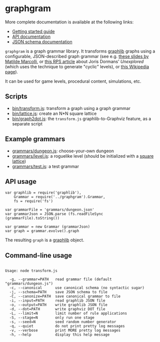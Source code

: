 # graphgram
More complete documentation is available at the following links:
- [Getting started guide](https://ihh.github.io/graphgram/jsdoc/tutorial-getting-started.html)
- [API documentation](https://ihh.github.io/graphgram/jsdoc/Grammar.html)
- [JSON schema documentation](https://ihh.github.io/graphgram/schema_doc.html)

`graphgram` is a graph grammar library.
It transforms [graphlib](https://github.com/dagrejs/graphlib) graphs
using a configurable, JSON-described graph grammar
(see e.g. [these slides by Matilde Marcolli](http://www.its.caltech.edu/~matilde/GraphGrammarsLing.pdf),
 or [this RPS article](https://www.rockpapershotgun.com/2017/03/10/how-unexplored-generates-great-roguelike-dungeons/) about Joris Dormans' _Unexplored_ (which uses the technique to generate "cyclic" levels),
 or [this Wikipedia page](https://en.wikipedia.org/wiki/Graph_rewriting)).

It can be used for game levels, procedural content, simulations, etc.

## Scripts

- [bin/transform.js](https://github.com/ihh/graphgram/blob/master/bin/transform.js): transform a graph using a graph grammar
- [bin/lattice.js](https://github.com/ihh/graphgram/blob/master/bin/lattice.js): create an N*N square lattice
- [bin/graph2dot.js](https://github.com/ihh/graphgram/blob/master/bin/graph2dot.js): the `transform.js` graphlib-to-Graphviz feature, as a separate script

## Example grammars

- [grammars/dungeon.js](https://github.com/ihh/graphgram/blob/master/grammars/dungeon.js): choose-your-own dungeon
- [grammars/level.js](https://github.com/ihh/graphgram/blob/master/grammars/level.js): a roguelike level (should be initialized with a [square lattice](https://github.com/ihh/graphgram/blob/master/bin/lattice.js))
- [grammars/test.js](https://github.com/ihh/graphgram/blob/master/grammars/test.js): a test grammar

## API usage

~~~~
var graphlib = require('graphlib'),
    Grammar = require('../graphgram').Grammar,
    fs = require('fs')

var grammarFile = 'grammars/dungeon.json'
var grammarJson = JSON.parse (fs.readFileSync (grammarFile).toString())

var grammar = new Grammar (grammarJson)
var graph = grammar.evolve().graph
~~~~

The resulting `graph` is a [graphlib](https://github.com/dagrejs/graphlib) object.

## Command-line usage

<pre><code>
Usage: node transform.js

  -g, --grammar=PATH   read grammar file (default "grammars/dungeon.js")
  -c, --canonical      use canonical schema (no syntactic sugar)
  -j, --schema=PATH    save JSON schema to file
  -C, --canonize=PATH  save canonical grammar to file
  -i, --input=PATH     read graphlib JSON file
  -o, --output=PATH    write graphlib JSON file
  -d, --dot=PATH       write graphviz DOT file
  -L, --limit=N        limit number of rule applications
  -S, --stage=N        only run one stage
  -s, --seed=N         seed random number generator
  -q, --quiet          do not print pretty log messages
  -v, --verbose        print MORE pretty log messages
  -h, --help           display this help message

</code></pre>
